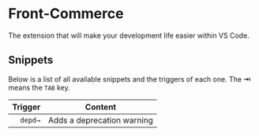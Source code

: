 # Front-Commerce

The extension that will make your development life easier within VS Code.

## Snippets

Below is a list of all available snippets and the triggers of each one. The **⇥** means the `TAB` key.

| Trigger | Content                    |
| ------: | -------------------------- |
| `depd→` | Adds a deprecation warning |
